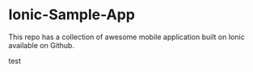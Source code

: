 # Ionic-Sample-App

This repo has a collection of awesome mobile application built on Ionic available on Github.

test
